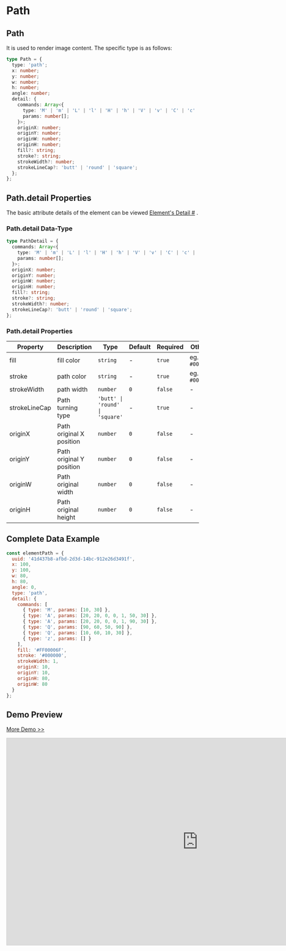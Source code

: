 # Path

## Path

It is used to render image content. The specific type is as follows:

```ts
type Path = {
  type: 'path';
  x: number;
  y: number;
  w: number;
  h: number;
  angle: number;
  detail: {
    commands: Array<{
      type: 'M' | 'm' | 'L' | 'l' | 'H' | 'h' | 'V' | 'v' | 'C' | 'c' | 'S' | 's' | 'Q' | 'q' | 'T' | 't' | 'A' | 'a' | 'Z' | 'z';
      params: number[];
    }>;
    originX: number;
    originY: number;
    originW: number;
    originH: number;
    fill?: string;
    stroke?: string;
    strokeWidth?: number;
    strokeLineCap?: 'butt' | 'round' | 'square';
  };
};
```

## Path.detail Properties

The basic attribute details of the element can be viewed [Element's Detail #](./info.md#element-s-detail) .

### Path.detail Data-Type

```ts
type PathDetail = {
  commands: Array<{
    type: 'M' | 'm' | 'L' | 'l' | 'H' | 'h' | 'V' | 'v' | 'C' | 'c' | 'S' | 's' | 'Q' | 'q' | 'T' | 't' | 'A' | 'a' | 'Z' | 'z';
    params: number[];
  }>;
  originX: number;
  originY: number;
  originW: number;
  originH: number;
  fill?: string;
  stroke?: string;
  strokeWidth?: number;
  strokeLineCap?: 'butt' | 'round' | 'square';
};
```

### Path.detail Properties

| Property      | Description              | Type                            | Default | Required | Others        |
| ------------- | ------------------------ | ------------------------------- | ------- | -------- | ------------- |
| fill          | fill color               | `string`                        | -       | `true`   | eg. `#000000` |
| stroke        | path color               | `string`                        | -       | `true`   | eg. `#000000` |
| strokeWidth   | path width               | `number`                        | `0`     | `false`  | -             |
| strokeLineCap | Path turning type        | `'butt' \| 'round' \| 'square'` | -       | `true`   | -             |
| originX       | Path original X position | `number`                        | `0`     | `false`  | -             |
| originY       | Path original Y position | `number`                        | `0`     | `false`  | -             |
| originW       | Path original width      | `number`                        | `0`     | `false`  | -             |
| originH       | Path original height     | `number`                        | `0`     | `false`  | -             |

## Complete Data Example

```js
const elementPath = {
  uuid: '41d437b8-afbd-2d3d-14bc-912e26d3491f',
  x: 100,
  y: 100,
  w: 80,
  h: 80,
  angle: 0,
  type: 'path',
  detail: {
    commands: [
      { type: 'M', params: [10, 30] },
      { type: 'A', params: [20, 20, 0, 0, 1, 50, 30] },
      { type: 'A', params: [20, 20, 0, 0, 1, 90, 30] },
      { type: 'Q', params: [90, 60, 50, 90] },
      { type: 'Q', params: [10, 60, 10, 30] },
      { type: 'z', params: [] }
    ],
    fill: '#FF00006F',
    stroke: '#000000',
    strokeWidth: 1,
    originX: 10,
    originY: 10,
    originH: 80,
    originW: 80
  }
};
```

## Demo Preview

[More Demo >>](https://idraw.js.org/playground/?demo=elem-path)

<iframe class="idraw-playground-preview" 
    src="https://idraw.js.org/playground/?demo=elem-path&header=false&sider=false&default-editor-split=50" 
    width="1000" height="540" frameborder="no" border="0"
    style="border: 1px solid #cecece; margin: 0px auto;"
  ></iframe>
